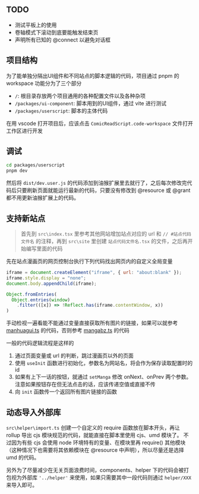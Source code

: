 ## TODO

- 测试平板上的使用
- 卷轴模式下滚动到底要能触发结束页
- 声明所有已知的 @connect 以避免对话框

## 项目结构

为了能单独分隔出UI组件和不同站点的脚本逻辑的代码，项目通过 pnpm 的 workspace 功能分为了三个部分

- `/`: 根目录存放两个项目通用的各种配置文件以及各种杂项
- `/packages/ui-component`: 脚本用到的UI组件，通过 vite 进行测试
- `/packages/userscript`: 脚本的主体代码

在用 vscode 打开项目后，应该点击 `ComicReadScript.code-workspace` 文件打开工作区进行开发

## 调试

```bash
cd packages/userscript
pnpm dev
```

然后将 `dist/dev.user.js` 的代码添加到油猴扩展里去就行了，之后每次修改完代码后只要刷新页面就能运行最新的代码，只要没有修改到 @resource 或 @grant 都不用更新油猴扩展上的代码。

## 支持新站点

> 首先到 `src\index.tsx` 里参考其他网站增加站点对应的 url 和 `// #站点代码文件名` 的注释，再到 `src\site` 里创建 `站点代码文件名.tsx` 的文件，之后再开始编写里面的代码

先在站点漫画页的网页控制台执行下列代码找出网页内的自定义全局变量

```js
iframe = document.createElement("iframe", { url: "about:blank" });
iframe.style.display = "none";
document.body.appendChild(iframe);

Object.fromEntries(
  Object.entries(window)
    .filter(([x]) => !Reflect.has(iframe.contentWindow, x))
)
```

手动检视一遍看能不能通过变量直接获取所有图片的链接，如果可以就参考 [manhuagui.ts](/packages/userscript/src/site/manhuagui.tsx) 的代码，否则参考 [mangabz.ts](/packages/userscript/src/site/mangabz.tsx) 的代码

一般的代码逻辑流程是这样的

1. 通过页面变量或 url 的判断，跳过漫画页以外的页面
2. 使用 `useInit` 函数进行初始化，参数名为网站名，将会作为保存读取配置时的 id
3. 如果有上下一话的按钮，就通过 `setManga` 修改 onNext、onPrev 两个参数。注意如果按钮存在但无法点击的话，应该传递空值或直接不传
4. 向 `init` 函数传一个返回所有图片链接的函数

## 动态导入外部库

`src\helper\import.ts`
创建一个自定义的 require 函数放在脚本开头，再让 rollup 导出 cjs 模块规范的代码，就能直接在脚本里使用 cjs、umd 模块了。
不过因为有些 cjs 会使用 node 环境特有的变量、在模块里再 require() 其他模块（这种情况下也需要将其依赖模块在 @resource 中声明），所以尽量还是选择 umd 的代码。

另外为了尽量减少在无关页面浪费时间，components、helper 下的代码会被打包视为外部库 `'../helper'` 来使用，如果只需要其中一段代码则通过 `helper/XXX` 来导入即可。
